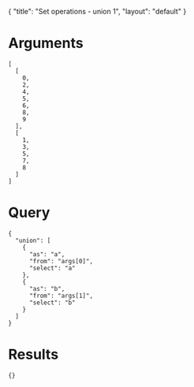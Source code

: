 {
	"title": "Set operations - union 1",
	"layout": "default"
}
# Arguments
	[
	  [
	    0, 
	    2, 
	    4, 
	    5, 
	    6, 
	    8, 
	    9
	  ], 
	  [
	    1, 
	    3, 
	    5, 
	    7, 
	    8
	  ]
	]
# Query
	{
	  "union": [
	    {
	      "as": "a", 
	      "from": "args[0]", 
	      "select": "a"
	    }, 
	    {
	      "as": "b", 
	      "from": "args[1]", 
	      "select": "b"
	    }
	  ]
	}
# Results
	{}
